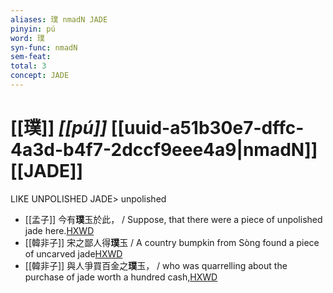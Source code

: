 ```yaml
---
aliases: 璞 nmadN JADE
pinyin: pú
word: 璞
syn-func: nmadN
sem-feat: 
total: 3
concept: JADE 
---
```

# [[璞]] *[[pú]]*  [[uuid-a51b30e7-dffc-4a3d-b4f7-2dccf9eee4a9|nmadN]] [[JADE]]
LIKE UNPOLISHED JADE> unpolished
 - [[孟子]] 今有**璞**玉於此， / Suppose, that there were a piece of unpolished jade here.[HXWD](https://hxwd.org/textview.html?location=KR1h0001_tls_002-53a.16)
 - [[韓非子]] 宋之鄙人得**璞**玉 / A country bumpkin from Sòng found a piece of uncarved jade[HXWD](https://hxwd.org/textview.html?location=KR3c0005_tls_021-42a.2)
 - [[韓非子]] 與人爭買百金之**璞**玉， / who was quarrelling about the purchase of jade worth a hundred cash,[HXWD](https://hxwd.org/textview.html?location=KR3c0005_tls_023-17a.3)